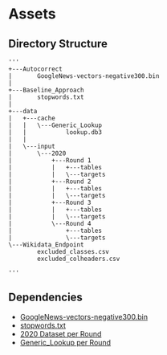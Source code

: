 # Assets

## Directory Structure
	'''
	+---Autocorrect
	|       GoogleNews-vectors-negative300.bin
	|       
	+---Baseline_Approach
	|       stopwords.txt
	|       
	+---data
	|   +---cache
	|   |   \---Generic_Lookup
	|   |           lookup.db3
	|   |           
	|   \---input
	|       \---2020
	|           +---Round 1
	|           |   +---tables
	|           |   \---targets
	|           +---Round 2
	|           |   +---tables
	|           |   \---targets
	|           +---Round 3
	|           |   +---tables
	|           |   \---targets
	|           \---Round 4
	|               +---tables
	|               \---targets
	\---Wikidata_Endpoint
			excluded_classes.csv
			excluded_colheaders.csv

	'''
	
## Dependencies
* [GoogleNews-vectors-negative300.bin](https://s3.amazonaws.com/dl4j-distribution/GoogleNews-vectors-negative300.bin.gz)
* [stopwords.txt](https://gist.github.com/sebleier/554280)
* [2020 Dataset per Round](https://www.cs.ox.ac.uk/isg/challenges/sem-tab/2020/index.html)
* [Generic_Lookup per Round](https://github.com/fusion-jena/JenTab_precomputed_lookup)


